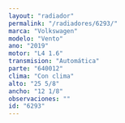 ```yaml
---
layout: "radiador"
permalink: "/radiadores/6293/"
marca: "Volkswagen"
modelo: "Vento"
ano: "2019"
motor: "L4 1.6"
transmision: "Automática"
parte: "640012"
clima: "Con clima"
alto: "25 5/8"
ancho: "12 1/8"
observaciones: ""
id: "6293"
---
```


